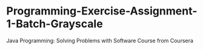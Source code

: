 # Programming-Exercise-Assignment-1-Batch-Grayscale
Java Programming: Solving Problems with Software Course from Coursera
